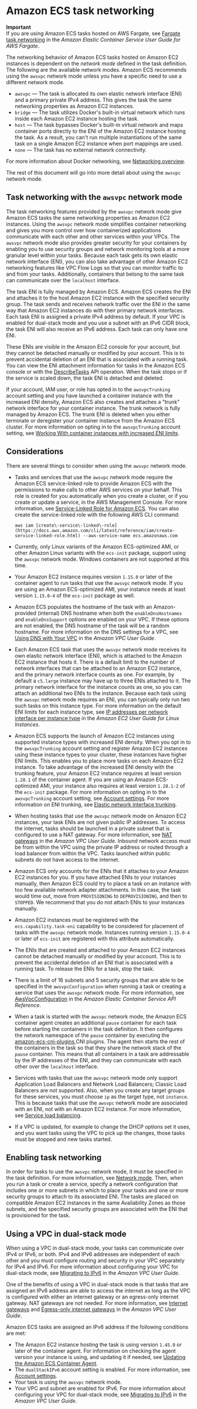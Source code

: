 # Amazon ECS task networking<a name="task-networking"></a>

**Important**  
If you are using Amazon ECS tasks hosted on AWS Fargate, see [Fargate task networking](https://docs.aws.amazon.com/AmazonECS/latest/userguide/fargate-task-networking.html) in the *Amazon Elastic Container Service User Guide for AWS Fargate*\.

The networking behavior of Amazon ECS tasks hosted on Amazon EC2 instances is dependent on the *network mode* defined in the task definition\. The following are the available network modes\. Amazon ECS recommends using the `awsvpc` network mode unless you have a specific need to use a different network mode\.
+ `awsvpc` — The task is allocated its own elastic network interface \(ENI\) and a primary private IPv4 address\. This gives the task the same networking properties as Amazon EC2 instances\.
+ `bridge` — The task utilizes Docker's built\-in virtual network which runs inside each Amazon EC2 instance hosting the task\.
+ `host` — The task bypasses Docker's built\-in virtual network and maps container ports directly to the ENI of the Amazon EC2 instance hosting the task\. As a result, you can't run multiple instantiations of the same task on a single Amazon EC2 instance when port mappings are used\.
+ `none` — The task has no external network connectivity\.

For more information about Docker networking, see [Networking overview](https://docs.docker.com/network/)\.

The rest of this document will go into more detail about using the `awsvpc` network mode\.

## Task networking with the `awsvpc` network mode<a name="task-networking-awsvpc"></a>

The task networking features provided by the `awsvpc` network mode give Amazon ECS tasks the same networking properties as Amazon EC2 instances\. Using the `awsvpc` network mode simplifies container networking and gives you more control over how containerized applications communicate with each other and other services within your VPCs\. The `awsvpc` network mode also provides greater security for your containers by enabling you to use security groups and network monitoring tools at a more granular level within your tasks\. Because each task gets its own elastic network interface \(ENI\), you can also take advantage of other Amazon EC2 networking features like VPC Flow Logs so that you can monitor traffic to and from your tasks\. Additionally, containers that belong to the same task can communicate over the `localhost` interface\.

The task ENI is fully managed by Amazon ECS\. Amazon ECS creates the ENI and attaches it to the host Amazon EC2 instance with the specified security group\. The task sends and receives network traffic over the ENI in the same way that Amazon EC2 instances do with their primary network interfaces\. Each task ENI is assigned a private IPv4 address by default\. If your VPC is enabled for dual\-stack mode and you use a subnet with an IPv6 CIDR block, the task ENI will also receive an IPv6 address\. Each task can only have one ENI\. 

These ENIs are visible in the Amazon EC2 console for your account, but they cannot be detached manually or modified by your account\. This is to prevent accidental deletion of an ENI that is associated with a running task\. You can view the ENI attachment information for tasks in the Amazon ECS console or with the [DescribeTasks](https://docs.aws.amazon.com/AmazonECS/latest/APIReference/API_DescribeTasks.html) API operation\. When the task stops or if the service is scaled down, the task ENI is detached and deleted\.

If your account, IAM user, or role has opted in to the `awsvpcTrunking` account setting and you have launched a container instance with the increased ENI density, Amazon ECS also creates and attaches a "trunk" network interface for your container instance\. The trunk network is fully managed by Amazon ECS\. The trunk ENI is deleted when you either terminate or deregister your container instance from the Amazon ECS cluster\. For more information on opting in to the `awsvpcTrunking` account setting, see [Working With container instances with increased ENI limits](container-instance-eni.md#eni-trunking-launching)\.

## Considerations<a name="task-networking-considerations"></a>

There are several things to consider when using the `awsvpc` network mode\.
+ Tasks and services that use the `awsvpc` network mode require the Amazon ECS service\-linked role to provide Amazon ECS with the permissions to make calls to other AWS services on your behalf\. This role is created for you automatically when you create a cluster, or if you create or update a service, in the AWS Management Console\. For more information, see [Service\-Linked Role for Amazon ECS](using-service-linked-roles.md)\. You can also create the service\-linked role with the following AWS CLI command:

  ```
  aws iam [create\-service\-linked\-role](https://docs.aws.amazon.com/cli/latest/reference/iam/create-service-linked-role.html) --aws-service-name ecs.amazonaws.com
  ```
+ Currently, only Linux variants of the Amazon ECS\-optimized AMI, or other Amazon Linux variants with the `ecs-init` package, support using the `awsvpc` network mode\. Windows containers are not supported at this time\.
+ Your Amazon EC2 instance requires version `1.15.0` or later of the container agent to run tasks that use the `awsvpc` network mode\. If you are using an Amazon ECS\-optimized AMI, your instance needs at least version `1.15.0-4` of the `ecs-init` package as well\.
+ Amazon ECS populates the hostname of the task with an Amazon\-provided \(internal\) DNS hostname when both the `enableDnsHostnames` and `enableDnsSupport` options are enabled on your VPC\. If these options are not enabled, the DNS hostname of the task will be a random hostname\. For more information on the DNS settings for a VPC, see [Using DNS with Your VPC](https://docs.aws.amazon.com/vpc/latest/userguide/vpc-dns.html) in the *Amazon VPC User Guide*\.
+ Each Amazon ECS task that uses the `awsvpc` network mode receives its own elastic network interface \(ENI\), which is attached to the Amazon EC2 instance that hosts it\. There is a default limit to the number of network interfaces that can be attached to an Amazon EC2 instance, and the primary network interface counts as one\. For example, by default a `c5.large` instance may have up to three ENIs attached to it\. The primary network interface for the instance counts as one, so you can attach an additional two ENIs to the instance\. Because each task using the `awsvpc` network mode requires an ENI, you can typically only run two such tasks on this instance type\. For more information on the default ENI limits for each instance type, see [IP addresses per network interface per instance type](https://docs.aws.amazon.com/AWSEC2/latest/UserGuide/using-eni.html#AvailableIpPerENI) in the *Amazon EC2 User Guide for Linux Instances*\.
+ Amazon ECS supports the launch of Amazon EC2 instances using supported instance types with increased ENI density\. When you opt in to the `awsvpcTrunking` account setting and register Amazon EC2 instances using these instance types to your cluster, these instances have higher ENI limits\. This enables you to place more tasks on each Amazon EC2 instance\. To take advantage of the increased ENI density with the trunking feature, your Amazon EC2 instance requires at least version `1.28.1` of the container agent\. If you are using an Amazon ECS\-optimized AMI, your instance also requires at least version `1.28.1-2` of the `ecs-init` package\. For more information on opting in to the `awsvpcTrunking` account setting, see [Account settings](ecs-account-settings.md)\. For more information on ENI trunking, see [Elastic network interface trunking](container-instance-eni.md)\.
+ When hosting tasks that use the `awsvpc` network mode on Amazon EC2 instances, your task ENIs are not given public IP addresses\. To access the internet, tasks should be launched in a private subnet that is configured to use a NAT gateway\. For more information, see [NAT gateways](https://docs.aws.amazon.com/vpc/latest/userguide/vpc-nat-gateway.html) in the *Amazon VPC User Guide*\. Inbound network access must be from within the VPC using the private IP address or routed through a load balancer from within the VPC\. Tasks launched within public subnets do not have access to the internet\.
+ Amazon ECS only accounts for the ENIs that it attaches to your Amazon EC2 instances for you\. If you have attached ENIs to your instances manually, then Amazon ECS could try to place a task on an instance with too few available network adapter attachments\. In this case, the task would time out, move from `PROVISIONING` to `DEPROVISIONING`, and then to `STOPPED`\. We recommend that you do not attach ENIs to your instances manually\.
+ Amazon EC2 instances must be registered with the `ecs.capability.task-eni` capability to be considered for placement of tasks with the `awsvpc` network mode\. Instances running version `1.15.0-4` or later of `ecs-init` are registered with this attribute automatically\.
+ The ENIs that are created and attached to your Amazon EC2 instances cannot be detached manually or modified by your account\. This is to prevent the accidental deletion of an ENI that is associated with a running task\. To release the ENIs for a task, stop the task\.
+ There is a limit of 16 subnets and 5 security groups that are able to be specified in the `awsvpcConfiguration` when running a task or creating a service that uses the `awsvpc` network mode\. For more information, see [AwsVpcConfiguration](https://docs.aws.amazon.com/AmazonECS/latest/APIReference/API_AwsVpcConfiguration.html) in the *Amazon Elastic Container Service API Reference*\.
+ When a task is started with the `awsvpc` network mode, the Amazon ECS container agent creates an additional `pause` container for each task before starting the containers in the task definition\. It then configures the network namespace of the `pause` container by executing the [amazon\-ecs\-cni\-plugins ](https://github.com/aws/amazon-ecs-cni-plugins) CNI plugins\. The agent then starts the rest of the containers in the task so that they share the network stack of the `pause` container\. This means that all containers in a task are addressable by the IP addresses of the ENI, and they can communicate with each other over the `localhost` interface\.
+ Services with tasks that use the `awsvpc` network mode only support Application Load Balancers and Network Load Balancers; Classic Load Balancers are not supported\. Also, when you create any target groups for these services, you must choose `ip` as the target type, not `instance`\. This is because tasks that use the `awsvpc` network mode are associated with an ENI, not with an Amazon EC2 instance\. For more information, see [Service load balancing](service-load-balancing.md)\.
+ If a VPC is updated, for example to change the DHCP options set it uses, and you want tasks using the VPC to pick up the changes, those tasks must be stopped and new tasks started\.

## Enabling task networking<a name="enable-task-networking"></a>

In order for tasks to use the `awsvpc` network mode, it must be specified in the task definition\. For more information, see [Network mode](task_definition_parameters.md#network_mode)\. Then, when you run a task or create a service, specify a network configuration that includes one or more subnets in which to place your tasks and one or more security groups to attach to its associated ENI\. The tasks are placed on compatible Amazon EC2 instances in the same Availability Zones as those subnets, and the specified security groups are associated with the ENI that is provisioned for the task\.

## Using a VPC in dual\-stack mode<a name="task-networking-vpc-dual-stack"></a>

When using a VPC in dual\-stack mode, your tasks can communicate over IPv4 or IPv6, or both\. IPv4 and IPv6 addresses are independent of each other and you must configure routing and security in your VPC separately for IPv4 and IPv6\. For more information about configuring your VPC for dual\-stack mode, see [Migrating to IPv6](https://docs.aws.amazon.com/vpc/latest/userguide/vpc-migrate-ipv6.html) in the *Amazon VPC User Guide*\.

One of the benefits of using a VPC in dual\-stack mode is that tasks that are assigned an IPv6 address are able to access the internet as long as the VPC is configured with either an internet gateway or an egress\-only internet gateway\. NAT gateways are not needed\. For more information, see [Internet gateways](https://docs.aws.amazon.com/vpc/latest/userguide/VPC_Internet_Gateway.html) and [Egress\-only internet gateways](https://docs.aws.amazon.com/vpc/latest/userguide/egress-only-internet-gateway.html) in the *Amazon VPC User Guide*\.

Amazon ECS tasks are assigned an IPv6 address if the following conditions are met:
+ The Amazon EC2 instance hosting the task is using version `1.45.0` or later of the container agent\. For information on checking the agent version your instance is using, and updating it if needed, see [Updating the Amazon ECS Container Agent](ecs-agent-update.md)\.
+ The `dualStackIPv6` account setting is enabled\. For more information, see [Account settings](ecs-account-settings.md)\.
+ Your task is using the `awsvpc` network mode\.
+ Your VPC and subnet are enabled for IPv6\. For more information about configuring your VPC for dual\-stack mode, see [Migrating to IPv6](https://docs.aws.amazon.com/vpc/latest/userguide/vpc-migrate-ipv6.html) in the *Amazon VPC User Guide*\.